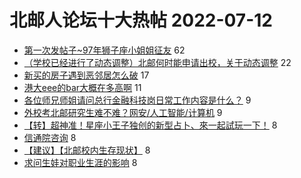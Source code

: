 # 北邮人论坛十大热帖 2022-07-12

- [第一次发帖子~97年狮子座小姐姐征友](https://bbs.byr.cn/article/Friends/2027417) 62
- [（学校已经进行了动态调整）北邮何时能申请出校，关于动态调整](https://bbs.byr.cn/article/Talking/6354975) 22
- [新买的房子遇到恶邻居怎么破](https://bbs.byr.cn/article/Home/133381) 17
- [港大eee的bar大概在多高啊](https://bbs.byr.cn/article/GoAbroad/387521) 11
- [各位师兄师姐请问总行金融科技岗日常工作内容是什么？](https://bbs.byr.cn/article/Job/2167746) 9
- [外校考北邮研究生难不难？网安/人工智能/计算机](https://bbs.byr.cn/article/AimGraduate/1217899) 9
- [【转】超神准！星座小王子独创的新型占卜、來一起試玩一下！](https://bbs.byr.cn/article/Constellations/326533) 8
- [信通院咨询](https://bbs.byr.cn/article/WorkLife/1188921) 8
- [【建议】【北邮校内生存现状】](https://bbs.byr.cn/article/Picture/3325020) 8
- [求问生娃对职业生涯的影响](https://bbs.byr.cn/article/Feeling/3190546) 8


